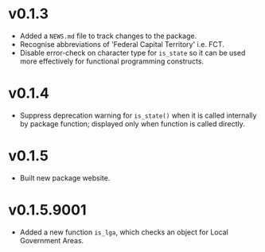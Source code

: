 # v0.1.3

* Added a `NEWS.md` file to track changes to the package.
* Recognise abbreviations of 'Federal Capital Territory' i.e. FCT.
* Disable error-check on character type for `is_state` so it can be used more effectively for functional programming constructs.

# v0.1.4

* Suppress deprecation warning for `is_state()` when it is called internally by package function; displayed only when function is called directly.

# v0.1.5

* Built new package website.

# v0.1.5.9001

* Added a new function `is_lga`, which checks an object for Local Government Areas.
